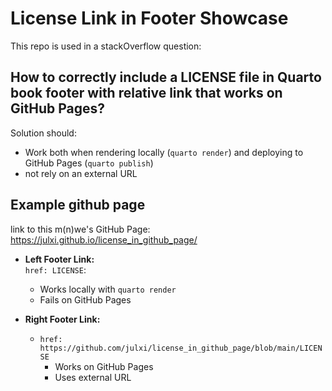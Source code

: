 # License Link in Footer Showcase

This repo is used in a stackOverflow question:

## How to correctly include a LICENSE file in Quarto book footer with relative link that works on GitHub Pages?

Solution should:
- Work both when rendering locally (`quarto render`) and deploying to GitHub Pages (`quarto publish`)
- not rely on an external URL

## Example github page

link to this m(n)we's GitHub Page: https://julxi.github.io/license_in_github_page/

- **Left Footer Link:**  
  `href: LICENSE`:
    - Works locally with `quarto render`  
    - Fails on GitHub Pages

- **Right Footer Link:**  
  - `href: https://github.com/julxi/license_in_github_page/blob/main/LICENSE`  
    - Works on GitHub Pages
    - Uses external URL